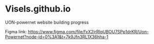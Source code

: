 # Visels.github.io
UON-powernet website building progress 

Figma link: https://www.figma.com/file/fxX2jrRIqUBOU7SPp1drKR/Uon-Powernet?node-id=0%3A1&t=7k9Jfn3RL1X36hha-1